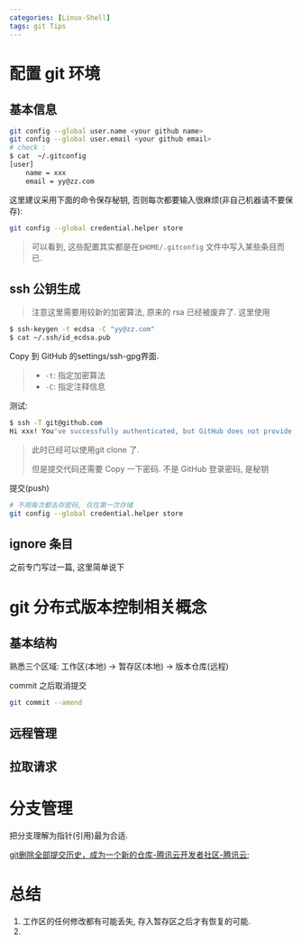 ```yaml
---
categories: [Linux-Shell]
tags: git Tips
---
```




# 配置 git 环境



## 基本信息

```bash
git config --global user.name <your github name>
git config --global user.email <your github email>
# check :
$ cat  ~/.gitconfig
[user]
	name = xxx
	email = yy@zz.com
```

这里建议采用下面的命令保存秘钥, 否则每次都要输入很麻烦(非自己机器请不要保存):

```bash
git config --global credential.helper store
```

>   可以看到, 这些配置其实都是在`$HOME/.gitconfig` 文件中写入某些条目而已. 

## ssh 公钥生成

>   注意这里需要用较新的加密算法, 原来的 rsa 已经被废弃了. 这里使用

```bash
$ ssh-keygen -t ecdsa -C "yy@zz.com"
$ cat ~/.ssh/id_ecdsa.pub
```

Copy 到 GitHub 的settings/ssh-gpg界面. 

>   -   `-t`: 指定加密算法
>   -   `-C`: 指定注释信息

测试:

```bash
$ ssh -T git@github.com
Hi xxx! You've successfully authenticated, but GitHub does not provide shell access.
```

>   此时已经可以使用git clone 了.
>
>   但是提交代码还需要 Copy 一下密码. 不是 GitHub 登录密码, 是秘钥





提交(push)

```bash
# 不用每次都去存密码, 仅在第一次存储
git config --global credential.helper store
```





## ignore 条目

之前专门写过一篇, 这里简单说下





# git 分布式版本控制相关概念

## 基本结构



熟悉三个区域: 工作区(本地) -> 暂存区(本地) -> 版本仓库(远程)









commit 之后取消提交

```bash
git commit --amend
```





## 远程管理







## 拉取请求







# 分支管理



把分支理解为指针(引用)最为合适. 







[git删除全部提交历史，成为一个新的仓库-腾讯云开发者社区-腾讯云](https://cloud.tencent.com/developer/article/1964253);





# 总结

1.   工作区的任何修改都有可能丢失, 存入暂存区之后才有恢复的可能. 
2.   
